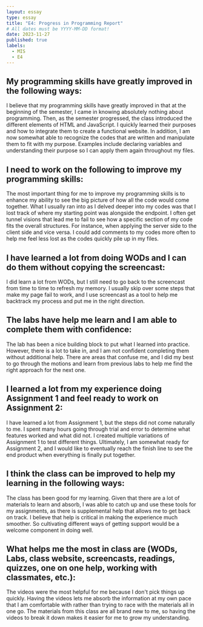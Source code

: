 ```yaml
---
layout: essay
type: essay
title: "E4: Progress in Programming Report"
# All dates must be YYYY-MM-DD format!
date: 2023-11-27
published: true
labels:
  - MIS
  - E4
---
```


<h2 > My programming skills have greatly improved in the following ways:</h2>
<p> I believe that my programming skills have greatly improved in that at the beginning of the semester, I came in knowing absolutely nothing about programming. Then, as the semester progressed, the class introduced the different elements of HTML and JavaScript. I quickly learned their purposes and how to integrate them to create a functional website. In addition, I am now somewhat able to recognize the codes that are written and manipulate them to fit with my purpose. Examples include declaring variables and understanding their purpose so I can apply them again throughout my files. </p>
<h2> I need to work on the following to improve my programming skills: </h2>
<p>  The most important thing for me to improve my programming skills is to enhance my ability to see the big picture of how all the code would come together. What I usually ran into as I delved deeper into my codes was that I lost track of where my starting point was alongside the endpoint. I often get tunnel visions that lead me to fail to see how a specific section of my code fits the overall structures. For instance, when applying the server side to the client side and vice versa. I could add comments to my codes more often to help me feel less lost as the codes quickly pile up in my files. </p>
<h2 > I have learned a lot from doing WODs and I can do them without copying the screencast: </h2>
<p> I did learn a lot from WODs, but I still need to go back to the screencast from time to time to refresh my memory. I usually skip over some steps that make my page fail to work, and I use screencast as a tool to help me backtrack my process and put me in the right direction. </p>
<h2 > The labs have help me learn and I am able to complete them with confidence: </h2>
<p> The lab has been a nice building block to put what I learned into practice. However, there is a lot to take in, and I am not confident completing them without additional help. There are areas that confuse me, and I did my best to go through the motions and learn from previous labs to help me find the right approach for the next one. </p>
<h2 > I learned a lot from my experience doing Assignment 1 and feel ready to work on Assignment 2:</h2>
<p> I have learned a lot from Assignment 1, but the steps did not come naturally to me. I spent many hours going through trial and error to determine what features worked and what did not. I created multiple variations of Assignment 1 to test different things. Ultimately, I am somewhat ready for Assignment 2, and I would like to eventually reach the finish line to see the end product when everything is finally put together. </p>
<h2 > I think the class can be improved to help my learning in the following ways: </h2>
<p>  The class has been good for my learning. Given that there are a lot of materials to learn and absorb, I was able to catch up and use these tools for my assignments, as there is supplemental help that allows me to get back on track. I believe that help is critical in making the experience much smoother. So cultivating different ways of getting support would be a welcome component in doing well. </p>
<h2 > What helps me the most in class are (WODs, Labs, class website, screencasts, readings, quizzes, one on one help, working with classmates, etc.): </h2>
<p> The videos were the most helpful for me because I don't pick things up quickly. Having the videos lets me absorb the information at my own pace that I am comfortable with rather than trying to race with the materials all in one go. The materials from this class are all brand new to me, so having the videos to break it down makes it easier for me to grow my understanding. </p>
